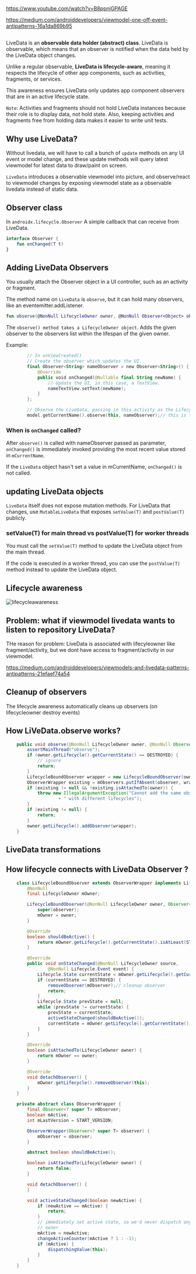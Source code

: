 https://www.youtube.com/watch?v=B8ppnjGPAGE

https://medium.com/androiddevelopers/viewmodel-one-off-event-antipatterns-16a1da869b95

##

LiveData is an **observable data holder (abstract) class**. 
LiveData is observable, which means that an observer is notified when the data held by the LiveData object changes.

Unlike a regular observable, **LiveData is lifecycle-aware**, meaning it respects the lifecycle of other app components, such as activities, fragments, or services. 

This awareness ensures LiveData only updates app component observers that are in an active lifecycle state.

`Note`: Activities and fragments should not hold LiveData instances because their role is to display data, not hold state. Also, keeping activities and fragments free from holding data makes it easier to write unit tests.

## Why use LiveData?

Without livedata, we will have to call a bunch of `update` methods on any UI event or model change, 
and these update methods will query latest viewmodel for latest data to draw/paint on screen.

`LiveData` introduces a observable viewmodel into picture, and observe/react to viewmodel changes by exposing viewmodel state as a observable livedata instead of static data.

## Observer class

In `androidx.lifecycle.Observer`
A simple callback that can receive from LiveData.

```kt
interface Observer {
    fun onChanged(T t)
}
```

## Adding LiveData Observers

You usually attach the Observer object in a UI controller, such as an activity or fragment.

The method name on `LiveData` is `observe`, but it can hold many observers, like an eventemitter.addListener.
```kt
fun observe(@NonNull LifecycleOwner owner, @NonNull Observer<Object> observer)
```
The `observe() method takes a LifecycleOwner object`.
Adds the given observer to the observers list within the lifespan of the given owner.

Example:
```kt
        // In onViewCreated()
        // Create the observer which updates the UI.
        final Observer<String> nameObserver = new Observer<String>() {
            @Override
            public void onChanged(@Nullable final String newName) {
                // Update the UI, in this case, a TextView.
                nameTextView.setText(newName);
            }
        };

        // Observe the LiveData, passing in this activity as the LifecycleOwner and the observer.
        model.getCurrentName().observe(this, nameObserver);// this is the fragment/activity UI controller
```

### When is `onChanged` called?

After `observe()` is called with nameObserver passed as parameter, `onChanged()` is immediately invoked providing the most recent value stored in `mCurrentName`. 

If the `LiveData` object hasn't set a value in mCurrentName, `onChanged()` is not called.

## updating LiveData objects

`LiveData` itself does not expose mutation methods.
For LiveData that changes, use `MutableLiveData` that exposes `setValue(T)` and `postValue(T)` publicly.

### setValue(T) for main thread vs postValue(T) for worker threads

You must call the `setValue(T)` method to update the LiveData object from the main thread. 

If the code is executed in a worker thread, you can use the `postValue(T)` method instead to update the LiveData object.

## Lifecycle awareness

![lifecycleawareness](images/livedatalifecycleawareness.png)

## Problem: what if viewmodel livedata wants to listen to repository LiveData?

THe reason for problem: LiveData is associated with lifecyleowner like fragment/activity, but we dont have access to fragment/activity in our viewmodel.

https://medium.com/androiddevelopers/viewmodels-and-livedata-patterns-antipatterns-21efaef74a54

## Cleanup of observers

The lifecycle awareness automatically cleans up observers (on lifecycleowner destroy events)

## How LiVeData.observe works?

```java
    public void observe(@NonNull LifecycleOwner owner, @NonNull Observer<? super T> observer) {
        assertMainThread("observe");
        if (owner.getLifecycle().getCurrentState() == DESTROYED) {
            // ignore
            return;
        }
        LifecycleBoundObserver wrapper = new LifecycleBoundObserver(owner, observer);
        ObserverWrapper existing = mObservers.putIfAbsent(observer, wrapper);
        if (existing != null && !existing.isAttachedTo(owner)) {
            throw new IllegalArgumentException("Cannot add the same observer"
                    + " with different lifecycles");
        }
        if (existing != null) {
            return;
        }
        owner.getLifecycle().addObserver(wrapper);
    }
```

## LiveData transformations



## How lifecycle connects with LiveData Observer ?

```java
    class LifecycleBoundObserver extends ObserverWrapper implements LifecycleEventObserver {
        @NonNull
        final LifecycleOwner mOwner;

        LifecycleBoundObserver(@NonNull LifecycleOwner owner, Observer<? super T> observer) {
            super(observer);
            mOwner = owner;
        }

        @Override
        boolean shouldBeActive() {
            return mOwner.getLifecycle().getCurrentState().isAtLeast(STARTED);
        }

        @Override
        public void onStateChanged(@NonNull LifecycleOwner source,
                @NonNull Lifecycle.Event event) {
            Lifecycle.State currentState = mOwner.getLifecycle().getCurrentState();
            if (currentState == DESTROYED) {
                removeObserver(mObserver);// cleanup observer
                return;
            }
            Lifecycle.State prevState = null;
            while (prevState != currentState) {
                prevState = currentState;
                activeStateChanged(shouldBeActive());
                currentState = mOwner.getLifecycle().getCurrentState();
            }
        }

        @Override
        boolean isAttachedTo(LifecycleOwner owner) {
            return mOwner == owner;
        }

        @Override
        void detachObserver() {
            mOwner.getLifecycle().removeObserver(this);
        }
    }

    private abstract class ObserverWrapper {
        final Observer<? super T> mObserver;
        boolean mActive;
        int mLastVersion = START_VERSION;

        ObserverWrapper(Observer<? super T> observer) {
            mObserver = observer;
        }

        abstract boolean shouldBeActive();

        boolean isAttachedTo(LifecycleOwner owner) {
            return false;
        }

        void detachObserver() {
        }

        void activeStateChanged(boolean newActive) {
            if (newActive == mActive) {
                return;
            }
            // immediately set active state, so we'd never dispatch anything to inactive
            // owner
            mActive = newActive;
            changeActiveCounter(mActive ? 1 : -1);
            if (mActive) {
                dispatchingValue(this);
            }
        }
    }

```

